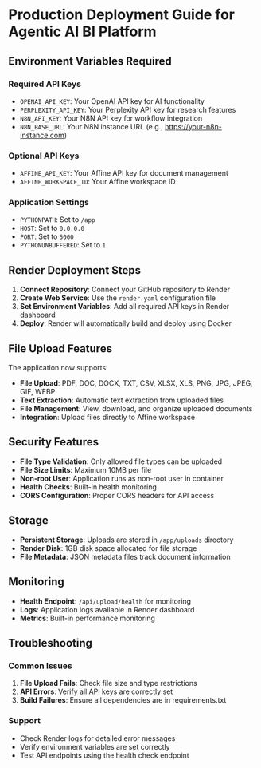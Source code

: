 # Production Deployment Guide for Agentic AI BI Platform

## Environment Variables Required

### Required API Keys
- `OPENAI_API_KEY`: Your OpenAI API key for AI functionality
- `PERPLEXITY_API_KEY`: Your Perplexity API key for research features
- `N8N_API_KEY`: Your N8N API key for workflow integration
- `N8N_BASE_URL`: Your N8N instance URL (e.g., https://your-n8n-instance.com)

### Optional API Keys
- `AFFINE_API_KEY`: Your Affine API key for document management
- `AFFINE_WORKSPACE_ID`: Your Affine workspace ID

### Application Settings
- `PYTHONPATH`: Set to `/app`
- `HOST`: Set to `0.0.0.0`
- `PORT`: Set to `5000`
- `PYTHONUNBUFFERED`: Set to `1`

## Render Deployment Steps

1. **Connect Repository**: Connect your GitHub repository to Render
2. **Create Web Service**: Use the `render.yaml` configuration file
3. **Set Environment Variables**: Add all required API keys in Render dashboard
4. **Deploy**: Render will automatically build and deploy using Docker

## File Upload Features

The application now supports:
- **File Upload**: PDF, DOC, DOCX, TXT, CSV, XLSX, XLS, PNG, JPG, JPEG, GIF, WEBP
- **Text Extraction**: Automatic text extraction from uploaded files
- **File Management**: View, download, and organize uploaded documents
- **Integration**: Upload files directly to Affine workspace

## Security Features

- **File Type Validation**: Only allowed file types can be uploaded
- **File Size Limits**: Maximum 10MB per file
- **Non-root User**: Application runs as non-root user in container
- **Health Checks**: Built-in health monitoring
- **CORS Configuration**: Proper CORS headers for API access

## Storage

- **Persistent Storage**: Uploads are stored in `/app/uploads` directory
- **Render Disk**: 1GB disk space allocated for file storage
- **File Metadata**: JSON metadata files track document information

## Monitoring

- **Health Endpoint**: `/api/upload/health` for monitoring
- **Logs**: Application logs available in Render dashboard
- **Metrics**: Built-in performance monitoring

## Troubleshooting

### Common Issues
1. **File Upload Fails**: Check file size and type restrictions
2. **API Errors**: Verify all API keys are correctly set
3. **Build Failures**: Ensure all dependencies are in requirements.txt

### Support
- Check Render logs for detailed error messages
- Verify environment variables are set correctly
- Test API endpoints using the health check endpoint
